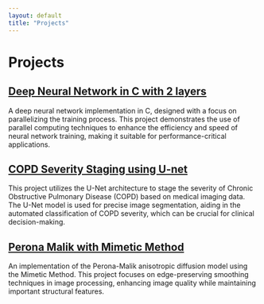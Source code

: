 ```yaml
---
layout: default
title: "Projects"
---
```


# Projects

## [Deep Neural Network in C with 2 layers](https://github.com/thomkell/DeepNeuralNetwork)
A deep neural network implementation in C, designed with a focus on parallelizing the training process. This project demonstrates the use of parallel computing techniques to enhance the efficiency and speed of neural network training, making it suitable for performance-critical applications.

## [COPD Severity Staging using U-net](https://github.com/thomkell/COPD-Severity-Staging)
This project utilizes the U-Net architecture to stage the severity of Chronic Obstructive Pulmonary Disease (COPD) based on medical imaging data. The U-Net model is used for precise image segmentation, aiding in the automated classification of COPD severity, which can be crucial for clinical decision-making.

## [Perona Malik with Mimetic Method](https://github.com/thomkell/PeronaMalikwithMimeticMethod)
An implementation of the Perona-Malik anisotropic diffusion model using the Mimetic Method. This project focuses on edge-preserving smoothing techniques in image processing, enhancing image quality while maintaining important structural features.
